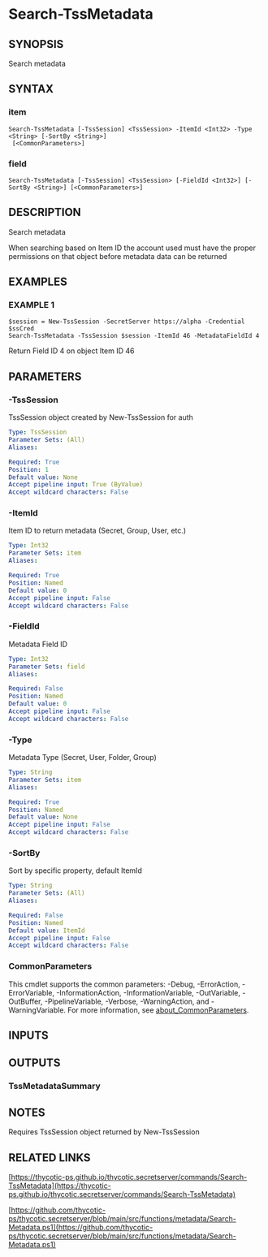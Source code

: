 # Search-TssMetadata

## SYNOPSIS
Search metadata

## SYNTAX

### item
```
Search-TssMetadata [-TssSession] <TssSession> -ItemId <Int32> -Type <String> [-SortBy <String>]
 [<CommonParameters>]
```

### field
```
Search-TssMetadata [-TssSession] <TssSession> [-FieldId <Int32>] [-SortBy <String>] [<CommonParameters>]
```

## DESCRIPTION
Search metadata

When searching based on Item ID the account used must have the proper permissions on that object before metadata data can be returned

## EXAMPLES

### EXAMPLE 1
```
$session = New-TssSession -SecretServer https://alpha -Credential $ssCred
Search-TssMetadata -TssSession $session -ItemId 46 -MetadataFieldId 4
```

Return Field ID 4 on object Item ID 46

## PARAMETERS

### -TssSession
TssSession object created by New-TssSession for auth

```yaml
Type: TssSession
Parameter Sets: (All)
Aliases:

Required: True
Position: 1
Default value: None
Accept pipeline input: True (ByValue)
Accept wildcard characters: False
```

### -ItemId
Item ID to return metadata (Secret, Group, User, etc.)

```yaml
Type: Int32
Parameter Sets: item
Aliases:

Required: True
Position: Named
Default value: 0
Accept pipeline input: False
Accept wildcard characters: False
```

### -FieldId
Metadata Field ID

```yaml
Type: Int32
Parameter Sets: field
Aliases:

Required: False
Position: Named
Default value: 0
Accept pipeline input: False
Accept wildcard characters: False
```

### -Type
Metadata Type (Secret, User, Folder, Group)

```yaml
Type: String
Parameter Sets: item
Aliases:

Required: True
Position: Named
Default value: None
Accept pipeline input: False
Accept wildcard characters: False
```

### -SortBy
Sort by specific property, default ItemId

```yaml
Type: String
Parameter Sets: (All)
Aliases:

Required: False
Position: Named
Default value: ItemId
Accept pipeline input: False
Accept wildcard characters: False
```

### CommonParameters
This cmdlet supports the common parameters: -Debug, -ErrorAction, -ErrorVariable, -InformationAction, -InformationVariable, -OutVariable, -OutBuffer, -PipelineVariable, -Verbose, -WarningAction, and -WarningVariable. For more information, see [about_CommonParameters](http://go.microsoft.com/fwlink/?LinkID=113216).

## INPUTS

## OUTPUTS

### TssMetadataSummary
## NOTES
Requires TssSession object returned by New-TssSession

## RELATED LINKS

[https://thycotic-ps.github.io/thycotic.secretserver/commands/Search-TssMetadata](https://thycotic-ps.github.io/thycotic.secretserver/commands/Search-TssMetadata)

[https://github.com/thycotic-ps/thycotic.secretserver/blob/main/src/functions/metadata/Search-Metadata.ps1](https://github.com/thycotic-ps/thycotic.secretserver/blob/main/src/functions/metadata/Search-Metadata.ps1)

